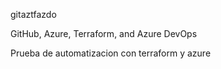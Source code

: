 gitaztfazdo

GitHub, Azure, Terraform, and Azure DevOps


Prueba de automatizacion con terraform y azure